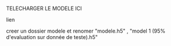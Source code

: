 TELECHARGER LE MODELE ICI 

lien

creer un dossier modele
et renomer "modele.h5" , "model 1 (95% d'evaluation sur donnée de teste).h5"